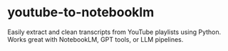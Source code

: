 # youtube-to-notebooklm
Easily extract and clean transcripts from YouTube playlists using Python. Works great with NotebookLM, GPT tools, or LLM pipelines.  
